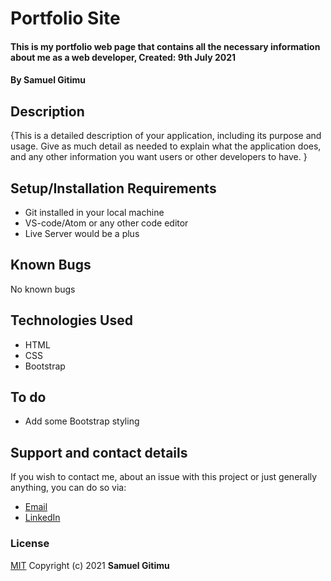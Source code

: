 # Portfolio Site
#### This is my portfolio web page that contains all the necessary information about me as a web developer, Created: 9th July 2021
#### By **Samuel Gitimu**
## Description
{This is a detailed description of your application, including its purpose and usage.  Give as much detail as needed to explain what the application does, and any other information you want users or other developers to have. }
## Setup/Installation Requirements
* Git installed in your local machine
* VS-code/Atom or any other code editor
* Live Server would be a plus
## Known Bugs
No known bugs
## Technologies Used
- HTML
- CSS
- Bootstrap

## To do
- Add some Bootstrap styling
## Support and contact details
If you wish to contact me, about an issue with this project or just generally anything, you can do so via:
- [Email](gsammypimo@mail.com)
- [LinkedIn](https://linkedin.com)
### License
[MIT](https://github.com/Samueelx/portfolio/blob/master/LICENCE)
Copyright (c) 2021 **Samuel Gitimu**